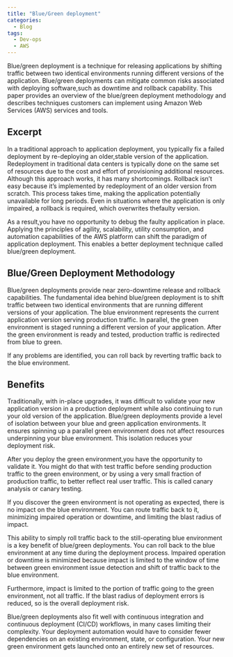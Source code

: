 ```yaml
---
title: "Blue/Green deployment"
categories:
  - Blog
tags:
  - Dev-ops
  - AWS
---
```


Blue/green deployment is a technique for releasing applications  by shifting  traffic between two identical  environments running  different versions of the application. Blue/green deployments can mitigate common risks associated with deploying software,such as downtime and rollback capability. This paper provides an overview of the blue/green deployment methodology  and describes techniques customers can implement using Amazon Web Services (AWS) services and tools. 

<h2>Excerpt</h2>

In a traditional approach to application  deployment, you typically fix a failed deployment by re-deploying an older,stable version of the application. Redeployment in traditional  data centers is typically done on the same set of resources due to the cost and effort of provisioning additional resources. Although this approach works, it has many shortcomings. Rollback isn’t easy because it’s implemented by redeployment of an older version from scratch. This process takes time, making the application potentially unavailable for long periods. Even in situations where the application  is only impaired, a rollback is required, which overwrites thefaulty version.

As a result,you have no opportunity to debug the faulty application in place. Applying the principles of agility, scalability, utility consumption, and automation capabilities of the AWS platform can shift the paradigm of application deployment. This enables a better deployment technique called blue/green deployment.

<h2>Blue/Green Deployment Methodology</h2>

Blue/green deployments provide near zero-downtime release and rollback capabilities. The fundamental idea behind blue/green deployment is to shift traffic between two identical  environments that are running  different versions of your application. The blue environment represents the current application version serving production traffic. In parallel, the green environment is staged running a different version of your application. After the green environment is ready and tested, production traffic is redirected from blue to green.

If any problems are identified,  you can roll back by reverting traffic back to the blue environment.

<h2>Benefits</h2>

Traditionally, with in-place upgrades, it was difficult  to validate your new application version in a production deployment while also continuing to run your old version of the application. Blue/green deployments provide a level of isolation between your blue and green application environments. It ensures spinning up a parallel green environment does not affect resources underpinning your blue environment. This isolation reduces your deployment risk.

After you deploy the green environment,you have the opportunity to validate it. You might do that with test traffic before sending production traffic to the green environment, or by using a very small fraction of production traffic, to better reflect real user traffic. This is called canary analysis or canary testing. 

If you discover the green environment is not operating as expected, there is no impact on the blue environment. You can route traffic back to it, minimizing impaired operation or downtime, and limiting the blast radius of impact.

This ability to simply roll traffic back to the still-operating blue environment is a key benefit of blue/green deployments. You can roll back to the blue environment at any time during the deployment process. Impaired operation or downtime is minimized because impact is limited to the window of time between green environment issue detection and shift of traffic back to the blue environment. 

Furthermore, impact is limited to the portion of traffic going to the green environment, not all traffic. If the blast radius of deployment errors is reduced, so is the overall deployment risk.

Blue/green deployments also fit well with continuous integration and continuous deployment (CI/CD) workflows, in many cases limiting their complexity. Your deployment automation  would have to consider fewer dependencies on an existing environment, state, or configuration. Your new green environment gets launched  onto an entirely new set of resources.